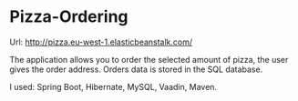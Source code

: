 # Pizza-Ordering

Url: http://pizza.eu-west-1.elasticbeanstalk.com/

The application allows you to order the selected amount of pizza, the user gives the order address. Orders data is stored in the SQL database.

I used:
Spring Boot, Hibernate, MySQL, Vaadin, Maven. 
